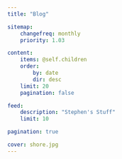 ```yaml
---
title: "Blog"

sitemap:
    changefreq: monthly
    priority: 1.03

content:
    items: @self.children
    order:
        by: date
        dir: desc
    limit: 20
    pagination: false

feed:
    description: "Stephen's Stuff"
    limit: 10

pagination: true

cover: shore.jpg
---
```


